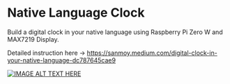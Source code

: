 # Native Language Clock
Build a digital clock in your native language using Raspberry Pi Zero W and MAX7219 Display. 

Detailed instruction here -> https://sanmoy.medium.com/digital-clock-in-your-native-language-dc787645cae9

[![IMAGE ALT TEXT HERE](https://img.youtube.com/vi/USWnAYCKBwg/0.jpg)](https://www.youtube.com/watch?v=USWnAYCKBwg)
